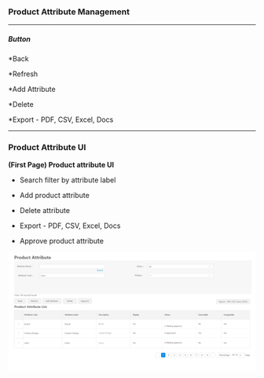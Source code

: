 ### Product Attribute Management

---

##### Button

\*Back 

\*Refresh

\*Add Attribute

\*Delete

\*Export - PDF, CSV, Excel, Docs

---

### Product Attribute UI

**\(First Page\) Product attribute UI**

* Search filter by attribute label 
* Add product attribute

* Delete attribute
* Export - PDF, CSV, Excel, Docs
* Approve product attribute

![](/assets/product_attribute.png)



